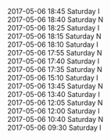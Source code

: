2017-05-06 18:45 Saturday  I  
2017-05-06 18:40 Saturday  N  
2017-05-06 18:25 Saturday  I  
2017-05-06 18:15 Saturday  N  
2017-05-06 18:10 Saturday  I  
2017-05-06 17:55 Saturday  N  
2017-05-06 17:40 Saturday  I  
2017-05-06 17:35 Saturday  N  
2017-05-06 15:10 Saturday  I  
2017-05-06 13:45 Saturday  N  
2017-05-06 13:40 Saturday  I  
2017-05-06 12:05 Saturday  N  
2017-05-06 12:00 Saturday  I  
2017-05-06 10:40 Saturday  N  
2017-05-06 09:30 Saturday  I  
